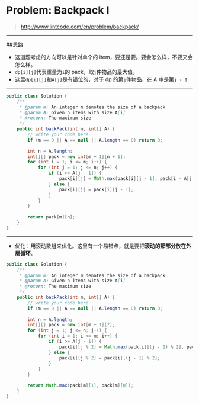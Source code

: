 # Problem: Backpack I

> http://www.lintcode.com/en/problem/backpack/

------
##思路
* 这道题考虑的方向可以是针对单个的 item，要还是要。要会怎么样，不要又会怎么样。
* `dp[i][j]`代表重量为`i`的 pack，取`j`件物品的最大值。
* 这里`dp[i][j]`和`A[j]`是有错位的，对于 dp 的第`j`件物品，在 A 中是第`j - 1` 

------


```java
public class Solution {
    /**
     * @param m: An integer m denotes the size of a backpack
     * @param A: Given n items with size A[i]
     * @return: The maximum size
     */
    public int backPack(int m, int[] A) {
        // write your code here
        if (m == 0 || A == null || A.length == 0) return 0;
        
        int n = A.length;
        int[][] pack = new int[m + 1][n + 1];
        for (int i = 1; i <= m; i++) {
            for (int j = 1; j <= n; j++) {
                if (i >= A[j - 1]) {
                    pack[i][j] = Math.max(pack[i][j - 1], pack[i - A[j - 1]][j - 1] + A[j - 1]);
                } else {
                    pack[i][j] = pack[i][j - 1];
                }
            }
        }
        
        return pack[m][n];
    }
}
```

-----
* 优化：用滚动数组来优化。这里有一个易错点，就是要把**滚动的那部分放在外层循环**。


```java
public class Solution {
    /**
     * @param m: An integer m denotes the size of a backpack
     * @param A: Given n items with size A[i]
     * @return: The maximum size
     */
    public int backPack(int m, int[] A) {
        // write your code here
        if (m == 0 || A == null || A.length == 0) return 0;
        
        int n = A.length;
        int[][] pack = new int[m + 1][2];
        for (int j = 1; j <= n; j++) {
            for (int i = 1; i <= m; i++) {
                if (i >= A[j - 1]) {
                    pack[i][j % 2] = Math.max(pack[i][(j - 1) % 2], pack[i - A[j - 1]][(j - 1) % 2] + A[j - 1]);
                } else {
                    pack[i][j % 2] = pack[i][(j - 1) % 2];
                }
            }
        }
        
        return Math.max(pack[m][1], pack[m][0]);
    }
}
```






























